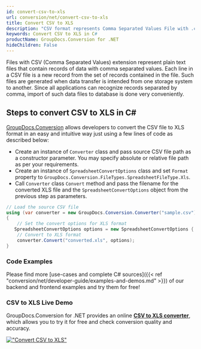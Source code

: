 ```yaml
---
id: convert-csv-to-xls
url: conversion/net/convert-csv-to-xls
title: Convert CSV to XLS
description: "CSV format represents Comma Separated Values File with .csv extension. Learn how to convert CSV to XLS file programmatically in C# language using GroupDocs.Conversion for .NET library."
keywords: Convert CSV to XLS in C#
productName: GroupDocs.Conversion for .NET
hideChildren: False
---
```


Files with CSV (Comma Separated Values) extension represent plain text files that contain records of data with comma separated values. Each line in a CSV file is a new record from the set of records contained in the file. Such files are generated when data transfer is intended from one storage system to another. Since all applications can recognize records separated by comma, import of such data files to database is done very conveniently.

## Steps to convert CSV to XLS in C#

[GroupDocs.Conversion](https://products.groupdocs.com/conversion/net) allows developers to convert the CSV file to XLS format in an easy and intuitive way just using a few lines of code as described below:

* Create an instance of `Converter` class and pass source CSV file path as a constructor parameter. You may specify absolute or relative file path as per your requirements. 
* Create an instance of `SpreadsheetConvertOptions` class and set `Format` property to `GroupDocs.Conversion.FileTypes.SpreadsheetFileType.Xls`.
* Call `Converter` class `Convert` method and pass the filename for the converted XLS file and the `SpreadsheetConvertOptions` object from the previous step as parameters.

```csharp
// Load the source CSV file
using (var converter = new GroupDocs.Conversion.Converter("sample.csv"))
{
    // Set the convert options for XLS format
   SpreadsheetConvertOptions options = new SpreadsheetConvertOptions { Format = GroupDocs.Conversion.FileTypes.SpreadsheetFileType.Xls };
    // Convert to XLS format
    converter.Convert("converted.xls", options);
}
```

### Code Examples

Please find more [use-cases and complete C# sources]({{< ref "conversion/net/developer-guide/examples-and-demos.md" >}}) of our backend and frontend examples and try them for free!

### CSV to XLS Live Demo

GroupDocs.Conversion for .NET provides an online [**CSV to XLS converter**](https://products.groupdocs.app/conversion/csv-to-xls), which allows you to try it for free and check conversion quality and accuracy.

[!["Convert CSV to XLS"](conversion/net/images/convert-to-xls/convert-csv-to-xls.png)](https://products.groupdocs.app/conversion/csv-to-xls)